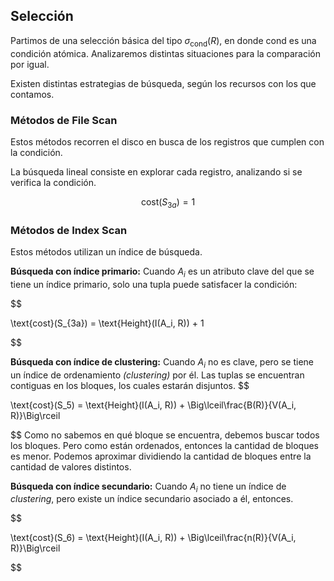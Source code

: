 ## Selección

Partimos de una selección básica del tipo $\sigma_\text{cond}(R)$, en donde $\text{cond}$ es una condición atómica. Analizaremos distintas situaciones para la comparación por igual.

Existen distintas estrategias de búsqueda, según los recursos con los que contamos.

### Métodos de File Scan

Estos métodos recorren el disco en busca de los registros que cumplen con la condición.

La búsqueda lineal consiste en explorar cada registro, analizando si se verifica la condición.

$$
	\text{cost}(S_{3a}) = 1
	$$

### Métodos de Index Scan

Estos métodos utilizan un índice de búsqueda.

**Búsqueda con índice primario:** Cuando $A_i$ es un atributo clave del que se tiene un índice primario, solo una tupla puede satisfacer la condición:

$$

\text{cost}(S_{3a}) = \text{Height}(I(A_i, R)) + 1

$$

**Búsqueda con índice de clustering:** Cuando $A_i$ no es clave, pero se tiene un índice de ordenamiento *(clustering)* por él. Las tuplas se encuentran contiguas en los bloques, los cuales estarán disjuntos.
$$

\text{cost}(S_5) = \text{Height}(I(A_i, R)) + \Big\lceil\frac{B(R)}{V(A_i, R)}\Big\rceil

$$
Como no sabemos en qué bloque se encuentra, debemos buscar todos los bloques. Pero como están ordenados, entonces la cantidad de bloques es menor. Podemos aproximar dividiendo la cantidad de bloques entre la cantidad de valores distintos.

**Búsqueda con índice secundario:** Cuando $A_i$ no tiene un índice de *clustering*, pero existe un índice secundario asociado a él, entonces.

$$

\text{cost}(S_6) = \text{Height}(I(A_i, R)) + \Big\lceil\frac{n(R)}{V(A_i, R)}\Big\rceil

$$
